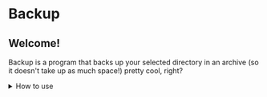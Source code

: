# Backup
## Welcome!
Backup is a program that backs up your selected directory in an archive (so it doesn't take up as much space!) pretty cool, right?
<details>
<summary>How to use</summary>
1. Download the latest version for your Operating System
  2. Run the file (might require sudo/sys32)
  3. Should work from there!
</details>
